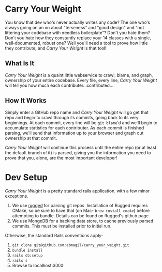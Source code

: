 # Carry Your Weight

You know that dev who's never actually writes any code?  The one who's always going on an on about "terseness" and "good design" and "not littering your codebase with needless boilerplate"? Don't you hate them? Don't you hate how they constantly replace your 14 classes with a single, well-documented, robust one? Well you'll need a tool to prove how little they contribute, and _Carry Your Weight_ is that tool!

## What Is It

_Carry Your Weight_ is a quaint little webservice to crawl, blame, and graph, ownership of your entire codebase. Every file, every line, _Carry Your Weight_ will tell you how much each contributer...contributed....

## How It Works
Simply enter a GitHub repo name and _Carry Your Weight_ will go get that repo and begin to crawl through its commits, going back to its very beginnings. At each commit, every line will be `git blame`'d and we'll begin to accumulate statistics for each contributer. As each commit is finished parsing, we'll send that information up to your browser and graph out ownership at that commit.

_Carry Your Weight_ will continue this process until the entire repo (or at least the default branch of it) is parsed, giving you the information you need to prove that you, alone, are the most important developer!

# Dev Setup

_Carry Your Weight_ is a pretty standard rails application, with a few minor exceptions.

1. We use [rugged](https://github.com/libgit2/rugged) for parsing git repos. Installation of Rugged requires CMake, so be sure to have that (on Mac- `brew install cmake`) before attempting to bundle. Details can be found on Rugged's github page.
1. We use MongoDB for a backing data store, to cache previously parsed commits. This must be installed prior to initial run.

Otherwise, the standard Rails conventions apply-

1. `git clone git@github.com:abmagil/carry_your_weight.git`
1. `bundle install`
1. `rails db:setup`
1. `rails s`
1. Browse to localhost:3000
